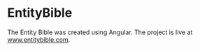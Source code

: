 # EntityBible

The Entity Bible was created using Angular.  The project is live at www.entitybible.com.
